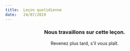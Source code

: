 ```yaml
---
title:  Leçon quotidienne
date:   24/07/2019
---
```


### <center>Nous travaillons sur cette leçon.</center>
<center>Revenez plus tard, s'il vous plaît.</center>